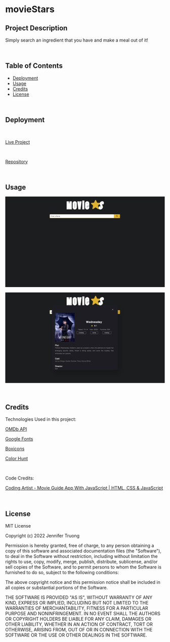 # movieStars

## Project Description
Simply search an ingredient that you have and make a meal out of it!

<br/>

## Table of Contents

- [Deployment](#installation)
- [Usage](#Usage)
- [Credits](#Credits)
- [License](#license)

<br/>


## Deployment

<br/>

[Live Project](https://jentruong09.github.io/movieStars/)

<br/>

[Repository](https://github.com/jentruong09/movieStars)

<br/>

## Usage

![dashboard](/assets/images/homepage.png)

![full-page](assets/images/movie.png)

<br/>


## Credits

Technologies Used in this project:

[OMDb API](https://www.omdbapi.com)

[Google Fonts](https://fonts.google.com/)

[Boxicons](https://boxicons.com)

[Color Hunt](https://colorhunt.co)

<br/>

Code Credits:

[Coding Artist - Movie Guide App With JavaScript | HTML, CSS & JavaScript](https://www.youtube.com/watch?v=TgE71N0q5yI)


<br/>


## License

MIT License

Copyright (c) 2022 Jennifer Truong

Permission is hereby granted, free of charge, to any person obtaining a copy
of this software and associated documentation files (the "Software"), to deal
in the Software without restriction, including without limitation the rights
to use, copy, modify, merge, publish, distribute, sublicense, and/or sell
copies of the Software, and to permit persons to whom the Software is
furnished to do so, subject to the following conditions:

The above copyright notice and this permission notice shall be included in all
copies or substantial portions of the Software.

THE SOFTWARE IS PROVIDED "AS IS", WITHOUT WARRANTY OF ANY KIND, EXPRESS OR
IMPLIED, INCLUDING BUT NOT LIMITED TO THE WARRANTIES OF MERCHANTABILITY,
FITNESS FOR A PARTICULAR PURPOSE AND NONINFRINGEMENT. IN NO EVENT SHALL THE
AUTHORS OR COPYRIGHT HOLDERS BE LIABLE FOR ANY CLAIM, DAMAGES OR OTHER
LIABILITY, WHETHER IN AN ACTION OF CONTRACT, TORT OR OTHERWISE, ARISING FROM,
OUT OF OR IN CONNECTION WITH THE SOFTWARE OR THE USE OR OTHER DEALINGS IN THE
SOFTWARE.
